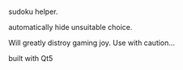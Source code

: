 sudoku helper.

automatically hide unsuitable choice.

Will greatly distroy gaming joy. Use with caution...

built with Qt5
